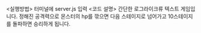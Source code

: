 <실행방법>
터미널에 server.js 입력
<코드 설명>
간단한 로그라이크류 텍스트 게임입니다.
정해진 공격력으로 몬스터의 hp를 깎으면 다음 스테이지로 넘어가고 10스테이지를 돌파하면 승리하게 됩니다.
